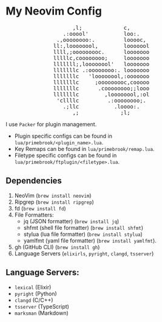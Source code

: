 
# My Neovim Config

<pre align="center">
      ,l;             c,      
   .:ooool'           loo:.   
 .,oooooooo:.         looooc, 
ll:,loooooool,        looooool
llll,;ooooooooc.      looooooo
lllllc,coooooooo;     looooooo
lllllll;,loooooool'   looooooo
lllllllc .:oooooooo:. looooooo
lllllllc   'loooooool,:ooooooo
lllllllc     ;ooooooooc,cooooo
lllllllc      .coooooooo;;looo
lllllllc        ,loooooool,:ol
 'cllllc         .:oooooooo;. 
   .;llc           .loooo:.   
      ,;             ;l;      
</pre>


I use `Packer` for plugin management.

- Plugin specific configs can be found in `lua/primebrook/<plugin_name>.lua`.
- Key Remaps can be found in `lua/primebrook/remap.lua`.
- Filetype specific configs can be found in `lua/primebrook/ftplugin/<filetype>.lua`.




## Dependencies

1. NeoVim (`brew install neovim`)
2. Ripgrep (`brew install ripgrep`)
3. fd (`brew install fd`)
3. File Formatters:
    - jq (JSON formatter) (`brew install jq`)
    - shfmt (shell file formatter) (`brew install shfmt`)
    - stylua (lua file formatter) (`brew install stylua`)
    - yamlfmt (yaml file formatter) (`brew install yamlfmt`).
4. gh (GitHub CLI) (`brew install gh`)
5. Language Servers (`elixirls`, `pyright`, `clangd`, `tsserver`)


## Language Servers:

- `lexical` (Elixir)
- `pyright` (Python)
- `clangd` (C/C++)
- `tsserver` (TypeScript)
- `marksman` (Markdown)
